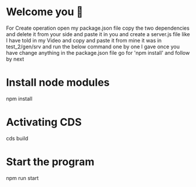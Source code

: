 # Welcome you 🙏
For Create operation open my package.json file copy the two dependencies and delete it from your side and paste it in you
and create a server.js file like I have told in my Video and copy and paste it from mine it was in test_2/gen/srv
and run the below command one by one I gave
once you have change anything in the package.json file go for 'npm install' and follow by next
# Install node modules 
  npm install
# Activating CDS
   cds build
#  Start the program
  npm run start

